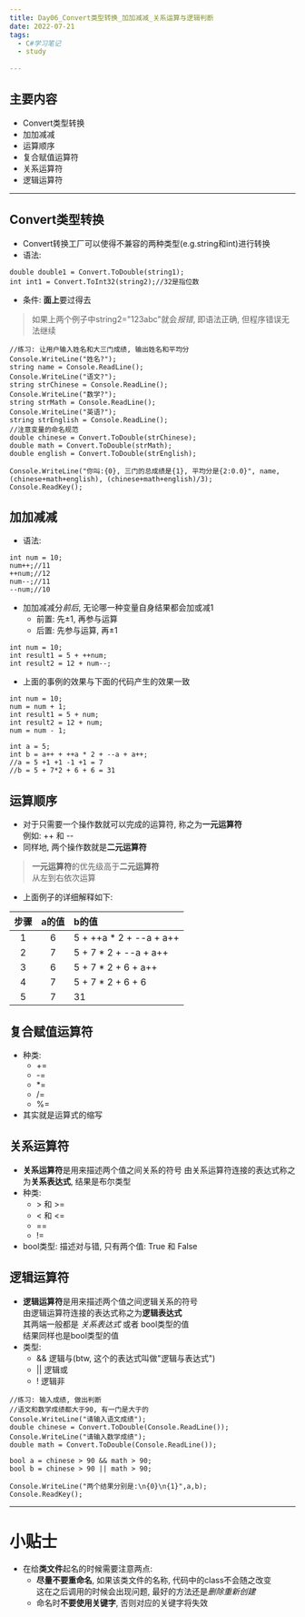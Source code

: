 ```yaml
---
title: Day06_Convert类型转换_加加减减_关系运算与逻辑判断
date: 2022-07-21
tags:
  - C#学习笔记
  - study
      
---
```


## 主要内容
- Convert类型转换
- 加加减减
- 运算顺序
- 复合赋值运算符
- 关系运算符
- 逻辑运算符
- - -

## Convert类型转换
- Convert转换工厂可以使得不兼容的两种类型(e.g.string和int)进行转换
- 语法:   
```
double double1 = Convert.ToDouble(string1);
int int1 = Convert.ToInt32(string2);//32是指位数
```
- 条件: **面上**要过得去
> 如果上两个例子中string2="123abc"就会*报错*, 即语法正确, 但程序错误无法继续

```
//练习: 让用户输入姓名和大三门成绩, 输出姓名和平均分
Console.WriteLine("姓名?");
string name = Console.ReadLine();
Console.WriteLine("语文?");
string strChinese = Console.ReadLine();
Console.WriteLine("数学?");
string strMath = Console.ReadLine();
Console.WriteLine("英语?");
string strEnglish = Console.ReadLine();
//注意变量的命名规范
double chinese = Convert.ToDouble(strChinese);
double math = Convert.ToDouble(strMath);
double english = Convert.ToDouble(strEnglish);

Console.WriteLine("你叫:{0}, 三门的总成绩是{1}, 平均分是{2:0.0}", name, (chinese+math+english), (chinese+math+english)/3);
Console.ReadKey();

```

## 加加减减
- 语法: 
```
int num = 10;
num++;//11
++num;//12
num--;//11
--num;//10
```
- 加加减减分*前后*, 无论哪一种变量自身结果都会加或减1
  + 前置: 先±1, 再参与运算
  + 后置: 先参与运算, 再±1

```
int num = 10;
int result1 = 5 + ++num;
int result2 = 12 + num--;
```
- 上面的事例的效果与下面的代码产生的效果一致

```
int num = 10;
num = num + 1;
int result1 = 5 + num;
int result2 = 12 + num;
num = num - 1;
```

```
int a = 5;
int b = a++ + ++a * 2 + --a + a++;
//a = 5 +1 +1 -1 +1 = 7
//b = 5 + 7*2 + 6 + 6 = 31  
```

## 运算顺序
- 对于只需要一个操作数就可以完成的运算符, 称之为**一元运算符**  
  例如: ++ 和 --
- 同样地, 两个操作数就是**二元运算符**
> **一元运算符**的优先级高于**二元运算符**  
> 从左到右依次运算

- 上面例子的详细解释如下:

|步骤|a的值|b的值|
|:-:|:-:|:--|
|1|6|5 + ++a * 2 + --a + a++|
|2|7|5 + 7 * 2 + --a + a++|
|3|6|5 + 7 * 2 + 6 + a++|
|4|7|5 + 7 * 2 + 6 + 6|
|5|7|31|

## 复合赋值运算符
- 种类:
  + +=
  + -=
  + *=
  + /=
  + %=
- 其实就是运算式的缩写

## 关系运算符
- **关系运算符**是用来描述两个值之间关系的符号 
  由关系运算符连接的表达式称之为**关系表达式**, 结果是布尔类型 
- 种类:
  + \> 和 \>=
  + \< 和 \<=
  + ==
  + !=
- bool类型: 描述对与错, 只有两个值: True 和 False

## 逻辑运算符
- **逻辑运算符**是用来描述两个值之间逻辑关系的符号  
  由逻辑运算符连接的表达式称之为**逻辑表达式**  
  其两端一般都是 *关系表达式* 或者 bool类型的值  
  结果同样也是bool类型的值
- 类型:
  + &&   逻辑与(btw, 这个的表达式叫做"逻辑与表达式")
  + ||   逻辑或
  + !    逻辑非
```
//练习: 输入成绩, 做出判断
//语文和数学成绩都大于90, 有一门是大于的
Console.WriteLine("请输入语文成绩");
double chinese = Convert.ToDouble(Console.ReadLine());
Console.WriteLine("请输入数学成绩");
double math = Convert.ToDouble(Console.ReadLine());

bool a = chinese > 90 && math > 90;
bool b = chinese > 90 || math > 90;

Console.WriteLine("两个结果分别是:\n{0}\n{1}",a,b);
Console.ReadKey();
```

---
# 小贴士
- 在给**类文件**起名的时候需要注意两点:
  + **尽量不要重命名**, 如果该类文件的名称, 代码中的class不会随之改变  
    这在之后调用的时候会出现问题, 最好的方法还是*删除重新创建*
  + 命名时**不要使用关键字**, 否则对应的关键字将失效
